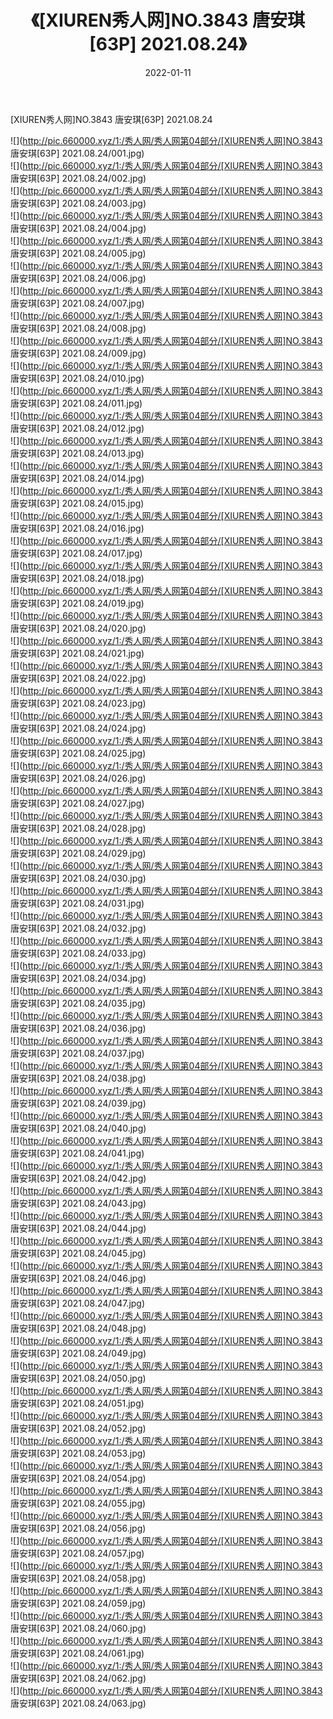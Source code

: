 ﻿---
layout: post
title:  《[XIUREN秀人网]NO.3843 唐安琪[63P] 2021.08.24》
date:   2022-01-11
img: http://pic.660000.xyz/1:/秀人网/秀人网第04部分/[XIUREN秀人网]NO.3843 唐安琪[63P] 2021.08.24/000.jpg
categories: [美女, 清纯, 唯美]
---

[XIUREN秀人网]NO.3843 唐安琪[63P] 2021.08.24

 ![](http://pic.660000.xyz/1:/秀人网/秀人网第04部分/[XIUREN秀人网]NO.3843 唐安琪[63P] 2021.08.24/001.jpg) <br>![](http://pic.660000.xyz/1:/秀人网/秀人网第04部分/[XIUREN秀人网]NO.3843 唐安琪[63P] 2021.08.24/002.jpg) <br>![](http://pic.660000.xyz/1:/秀人网/秀人网第04部分/[XIUREN秀人网]NO.3843 唐安琪[63P] 2021.08.24/003.jpg) <br>![](http://pic.660000.xyz/1:/秀人网/秀人网第04部分/[XIUREN秀人网]NO.3843 唐安琪[63P] 2021.08.24/004.jpg) <br>![](http://pic.660000.xyz/1:/秀人网/秀人网第04部分/[XIUREN秀人网]NO.3843 唐安琪[63P] 2021.08.24/005.jpg) <br>![](http://pic.660000.xyz/1:/秀人网/秀人网第04部分/[XIUREN秀人网]NO.3843 唐安琪[63P] 2021.08.24/006.jpg) <br>![](http://pic.660000.xyz/1:/秀人网/秀人网第04部分/[XIUREN秀人网]NO.3843 唐安琪[63P] 2021.08.24/007.jpg) <br>![](http://pic.660000.xyz/1:/秀人网/秀人网第04部分/[XIUREN秀人网]NO.3843 唐安琪[63P] 2021.08.24/008.jpg) <br>![](http://pic.660000.xyz/1:/秀人网/秀人网第04部分/[XIUREN秀人网]NO.3843 唐安琪[63P] 2021.08.24/009.jpg) <br>![](http://pic.660000.xyz/1:/秀人网/秀人网第04部分/[XIUREN秀人网]NO.3843 唐安琪[63P] 2021.08.24/010.jpg) <br>![](http://pic.660000.xyz/1:/秀人网/秀人网第04部分/[XIUREN秀人网]NO.3843 唐安琪[63P] 2021.08.24/011.jpg) <br>![](http://pic.660000.xyz/1:/秀人网/秀人网第04部分/[XIUREN秀人网]NO.3843 唐安琪[63P] 2021.08.24/012.jpg) <br>![](http://pic.660000.xyz/1:/秀人网/秀人网第04部分/[XIUREN秀人网]NO.3843 唐安琪[63P] 2021.08.24/013.jpg) <br>![](http://pic.660000.xyz/1:/秀人网/秀人网第04部分/[XIUREN秀人网]NO.3843 唐安琪[63P] 2021.08.24/014.jpg) <br>![](http://pic.660000.xyz/1:/秀人网/秀人网第04部分/[XIUREN秀人网]NO.3843 唐安琪[63P] 2021.08.24/015.jpg) <br>![](http://pic.660000.xyz/1:/秀人网/秀人网第04部分/[XIUREN秀人网]NO.3843 唐安琪[63P] 2021.08.24/016.jpg) <br>![](http://pic.660000.xyz/1:/秀人网/秀人网第04部分/[XIUREN秀人网]NO.3843 唐安琪[63P] 2021.08.24/017.jpg) <br>![](http://pic.660000.xyz/1:/秀人网/秀人网第04部分/[XIUREN秀人网]NO.3843 唐安琪[63P] 2021.08.24/018.jpg) <br>![](http://pic.660000.xyz/1:/秀人网/秀人网第04部分/[XIUREN秀人网]NO.3843 唐安琪[63P] 2021.08.24/019.jpg) <br>![](http://pic.660000.xyz/1:/秀人网/秀人网第04部分/[XIUREN秀人网]NO.3843 唐安琪[63P] 2021.08.24/020.jpg) <br>![](http://pic.660000.xyz/1:/秀人网/秀人网第04部分/[XIUREN秀人网]NO.3843 唐安琪[63P] 2021.08.24/021.jpg) <br>![](http://pic.660000.xyz/1:/秀人网/秀人网第04部分/[XIUREN秀人网]NO.3843 唐安琪[63P] 2021.08.24/022.jpg) <br>![](http://pic.660000.xyz/1:/秀人网/秀人网第04部分/[XIUREN秀人网]NO.3843 唐安琪[63P] 2021.08.24/023.jpg) <br>![](http://pic.660000.xyz/1:/秀人网/秀人网第04部分/[XIUREN秀人网]NO.3843 唐安琪[63P] 2021.08.24/024.jpg) <br>![](http://pic.660000.xyz/1:/秀人网/秀人网第04部分/[XIUREN秀人网]NO.3843 唐安琪[63P] 2021.08.24/025.jpg) <br>![](http://pic.660000.xyz/1:/秀人网/秀人网第04部分/[XIUREN秀人网]NO.3843 唐安琪[63P] 2021.08.24/026.jpg) <br>![](http://pic.660000.xyz/1:/秀人网/秀人网第04部分/[XIUREN秀人网]NO.3843 唐安琪[63P] 2021.08.24/027.jpg) <br>![](http://pic.660000.xyz/1:/秀人网/秀人网第04部分/[XIUREN秀人网]NO.3843 唐安琪[63P] 2021.08.24/028.jpg) <br>![](http://pic.660000.xyz/1:/秀人网/秀人网第04部分/[XIUREN秀人网]NO.3843 唐安琪[63P] 2021.08.24/029.jpg) <br>![](http://pic.660000.xyz/1:/秀人网/秀人网第04部分/[XIUREN秀人网]NO.3843 唐安琪[63P] 2021.08.24/030.jpg) <br>![](http://pic.660000.xyz/1:/秀人网/秀人网第04部分/[XIUREN秀人网]NO.3843 唐安琪[63P] 2021.08.24/031.jpg) <br>![](http://pic.660000.xyz/1:/秀人网/秀人网第04部分/[XIUREN秀人网]NO.3843 唐安琪[63P] 2021.08.24/032.jpg) <br>![](http://pic.660000.xyz/1:/秀人网/秀人网第04部分/[XIUREN秀人网]NO.3843 唐安琪[63P] 2021.08.24/033.jpg) <br>![](http://pic.660000.xyz/1:/秀人网/秀人网第04部分/[XIUREN秀人网]NO.3843 唐安琪[63P] 2021.08.24/034.jpg) <br>![](http://pic.660000.xyz/1:/秀人网/秀人网第04部分/[XIUREN秀人网]NO.3843 唐安琪[63P] 2021.08.24/035.jpg) <br>![](http://pic.660000.xyz/1:/秀人网/秀人网第04部分/[XIUREN秀人网]NO.3843 唐安琪[63P] 2021.08.24/036.jpg) <br>![](http://pic.660000.xyz/1:/秀人网/秀人网第04部分/[XIUREN秀人网]NO.3843 唐安琪[63P] 2021.08.24/037.jpg) <br>![](http://pic.660000.xyz/1:/秀人网/秀人网第04部分/[XIUREN秀人网]NO.3843 唐安琪[63P] 2021.08.24/038.jpg) <br>![](http://pic.660000.xyz/1:/秀人网/秀人网第04部分/[XIUREN秀人网]NO.3843 唐安琪[63P] 2021.08.24/039.jpg) <br>![](http://pic.660000.xyz/1:/秀人网/秀人网第04部分/[XIUREN秀人网]NO.3843 唐安琪[63P] 2021.08.24/040.jpg) <br>![](http://pic.660000.xyz/1:/秀人网/秀人网第04部分/[XIUREN秀人网]NO.3843 唐安琪[63P] 2021.08.24/041.jpg) <br>![](http://pic.660000.xyz/1:/秀人网/秀人网第04部分/[XIUREN秀人网]NO.3843 唐安琪[63P] 2021.08.24/042.jpg) <br>![](http://pic.660000.xyz/1:/秀人网/秀人网第04部分/[XIUREN秀人网]NO.3843 唐安琪[63P] 2021.08.24/043.jpg) <br>![](http://pic.660000.xyz/1:/秀人网/秀人网第04部分/[XIUREN秀人网]NO.3843 唐安琪[63P] 2021.08.24/044.jpg) <br>![](http://pic.660000.xyz/1:/秀人网/秀人网第04部分/[XIUREN秀人网]NO.3843 唐安琪[63P] 2021.08.24/045.jpg) <br>![](http://pic.660000.xyz/1:/秀人网/秀人网第04部分/[XIUREN秀人网]NO.3843 唐安琪[63P] 2021.08.24/046.jpg) <br>![](http://pic.660000.xyz/1:/秀人网/秀人网第04部分/[XIUREN秀人网]NO.3843 唐安琪[63P] 2021.08.24/047.jpg) <br>![](http://pic.660000.xyz/1:/秀人网/秀人网第04部分/[XIUREN秀人网]NO.3843 唐安琪[63P] 2021.08.24/048.jpg) <br>![](http://pic.660000.xyz/1:/秀人网/秀人网第04部分/[XIUREN秀人网]NO.3843 唐安琪[63P] 2021.08.24/049.jpg) <br>![](http://pic.660000.xyz/1:/秀人网/秀人网第04部分/[XIUREN秀人网]NO.3843 唐安琪[63P] 2021.08.24/050.jpg) <br>![](http://pic.660000.xyz/1:/秀人网/秀人网第04部分/[XIUREN秀人网]NO.3843 唐安琪[63P] 2021.08.24/051.jpg) <br>![](http://pic.660000.xyz/1:/秀人网/秀人网第04部分/[XIUREN秀人网]NO.3843 唐安琪[63P] 2021.08.24/052.jpg) <br>![](http://pic.660000.xyz/1:/秀人网/秀人网第04部分/[XIUREN秀人网]NO.3843 唐安琪[63P] 2021.08.24/053.jpg) <br>![](http://pic.660000.xyz/1:/秀人网/秀人网第04部分/[XIUREN秀人网]NO.3843 唐安琪[63P] 2021.08.24/054.jpg) <br>![](http://pic.660000.xyz/1:/秀人网/秀人网第04部分/[XIUREN秀人网]NO.3843 唐安琪[63P] 2021.08.24/055.jpg) <br>![](http://pic.660000.xyz/1:/秀人网/秀人网第04部分/[XIUREN秀人网]NO.3843 唐安琪[63P] 2021.08.24/056.jpg) <br>![](http://pic.660000.xyz/1:/秀人网/秀人网第04部分/[XIUREN秀人网]NO.3843 唐安琪[63P] 2021.08.24/057.jpg) <br>![](http://pic.660000.xyz/1:/秀人网/秀人网第04部分/[XIUREN秀人网]NO.3843 唐安琪[63P] 2021.08.24/058.jpg) <br>![](http://pic.660000.xyz/1:/秀人网/秀人网第04部分/[XIUREN秀人网]NO.3843 唐安琪[63P] 2021.08.24/059.jpg) <br>![](http://pic.660000.xyz/1:/秀人网/秀人网第04部分/[XIUREN秀人网]NO.3843 唐安琪[63P] 2021.08.24/060.jpg) <br>![](http://pic.660000.xyz/1:/秀人网/秀人网第04部分/[XIUREN秀人网]NO.3843 唐安琪[63P] 2021.08.24/061.jpg) <br>![](http://pic.660000.xyz/1:/秀人网/秀人网第04部分/[XIUREN秀人网]NO.3843 唐安琪[63P] 2021.08.24/062.jpg) <br>![](http://pic.660000.xyz/1:/秀人网/秀人网第04部分/[XIUREN秀人网]NO.3843 唐安琪[63P] 2021.08.24/063.jpg) <br>